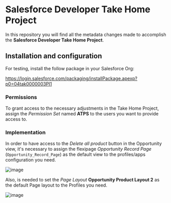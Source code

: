 # Salesforce Developer Take Home Project

In this repository you will find all the metadata changes made to accomplish the **Salesforce Developer Take Home Project**.

## Installation and configuration

For testing, install the follow package in your Salesforce Org:

https://login.salesforce.com/packaging/installPackage.apexp?p0=04tak0000003PI1

### Permissions

To grant access to the necessary adjustments in the Take Home Project, assign the *Permission Set* named **ATPS** to the users you want to provide access to.

### Implementation

In order to have access to the *Delete all product* button in the Opportunity view, it's necessary to assign the flexipage *Opportunity Record Page* (`Opportunity_Record_Page`) as the default view to the profiles/apps configuration you need.

![image](https://github.com/user-attachments/assets/1124d08f-17ea-4650-adcf-1ffc33380a3f)

Also, is needed to set the *Page Layout* **Opportunity Product Layout 2** as the default Page layout to the Profiles you need.

![image](https://github.com/user-attachments/assets/430f86f8-18f7-4593-82bb-218e7b4e4718)
